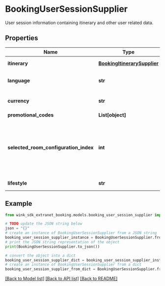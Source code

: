 # BookingUserSessionSupplier

User session information containing itinerary and other user related data.

## Properties

Name | Type | Description | Notes
------------ | ------------- | ------------- | -------------
**itinerary** | [**BookingItinerarySupplier**](BookingItinerarySupplier.md) | Dates and travel info. | 
**language** | **str** | User&#39;s language preference | [optional] 
**currency** | **str** | User&#39;s currency preference | [optional] 
**promotional_codes** | **List[object]** |  | [optional] 
**selected_room_configuration_index** | **int** | User can pass the current room configuration index to retrieve rates specifically for that room configuration. | [optional] 
**lifestyle** | **str** | The preferred user lifestyle. | [optional] 

## Example

```python
from wink_sdk_extranet_booking.models.booking_user_session_supplier import BookingUserSessionSupplier

# TODO update the JSON string below
json = "{}"
# create an instance of BookingUserSessionSupplier from a JSON string
booking_user_session_supplier_instance = BookingUserSessionSupplier.from_json(json)
# print the JSON string representation of the object
print(BookingUserSessionSupplier.to_json())

# convert the object into a dict
booking_user_session_supplier_dict = booking_user_session_supplier_instance.to_dict()
# create an instance of BookingUserSessionSupplier from a dict
booking_user_session_supplier_from_dict = BookingUserSessionSupplier.from_dict(booking_user_session_supplier_dict)
```
[[Back to Model list]](../README.md#documentation-for-models) [[Back to API list]](../README.md#documentation-for-api-endpoints) [[Back to README]](../README.md)


